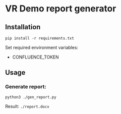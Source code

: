 # VR Demo report generator

## Installation
```
pip install -r requirements.txt
```

Set required environment variables:
- CONFLUENCE_TOKEN

## Usage

### Generate report:
```
python3 ./gen_report.py
```

Result: `./report.docx`

